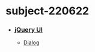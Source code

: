 # subject-220622

- ### [jQuery UI](https://jqueryui.com/)
  - [Dialog](https://api.jqueryui.com/dialog/)
